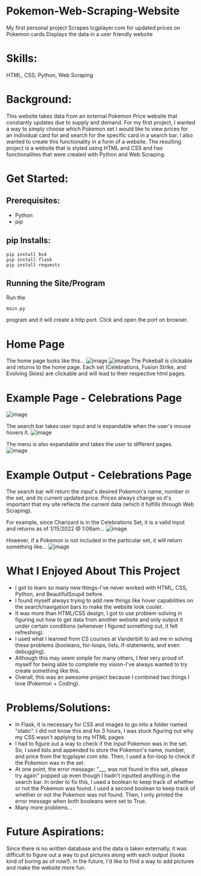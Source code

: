# Pokemon-Web-Scraping-Website
My first personal project
Scrapes tcgplayer.com for updated prices on Pokemon cards
Displays the data in a user friendly website

# Skills:
HTML, CSS, Python, Web Scraping

# Background:
This website takes data from an external Pokemon Price website that constantly updates due to supply and demand.  For my first project, I wanted a way to simply choose which Pokemon set I would like to view prices for an individual card for and search for the specific card in a search bar.  I also wanted to create this functionality in a form of a website.  The resulting project is a website that is styled using HTML and CSS and has functionalities that were created with Python and Web Scraping.

# Get Started:
## Prerequisites:
- Python
- pip

## pip Installs:
```
pip install bs4
pip install flask
pip install requests
```
## Running the Site/Program
Run the
```
main.py
```
program and it will create a http port.  Click and open the port on browser.

# Home Page
The home page looks like this...
![image](https://user-images.githubusercontent.com/97658524/149619199-c66202d3-02ad-4026-a602-a155bbe05ffa.png)
![image](https://user-images.githubusercontent.com/97658524/149619205-55f6fde3-10d8-406c-9766-04ff95cd97e9.png)
The Pokeball is clickable and returns to the home page.
Each set (Celebrations, Fusion Strike, and Evolving Skies) are clickable and will lead to their respective html pages.

# Example Page - Celebrations Page
![image](https://user-images.githubusercontent.com/97658524/149619283-3001c801-5757-4a4b-9c9d-2bcd2c63d3cc.png)

The search bar takes user input and is expandable when the user's mouse hovers it.
![image](https://user-images.githubusercontent.com/97658524/149619328-44173204-d93b-494e-a728-8c5d4620578d.png)

The menu is also expandable and takes the user to different pages.
![image](https://user-images.githubusercontent.com/97658524/149619390-b5e28ff9-549d-4316-83dd-5752ff38b184.png)

# Example Output - Celebrations Page
The search bar will return the input's desired Pokemon's name, number in the set, and its current updated price.  Prices always change so it's important that my site reflects the current data (which it fulfills through Web Scraping).

For example, since Charizard is in the Celebrations Set, it is a valid input and returns as of 1/15/2022 @ 1:06am...
![image](https://user-images.githubusercontent.com/97658524/149619466-17bc4405-7b7b-405f-b9d0-086e349bb2f0.png)

However, if a Pokemon is not included in the particular set, it will return something like...
![image](https://user-images.githubusercontent.com/97658524/149619639-5e470ebe-e967-4aae-8711-6992603ecdd6.png)

# What I Enjoyed About This Project
- I got to learn so many new things-I've never worked with HTML, CSS, Python, and BeautifulSoup4 before.
- I found myself always trying to add new things like hover capabilities on the search/navigation bars to make the website look cooler.
- It was more than HTML/CSS design, I got to use problem-solving in figuring out how to get data from another website and only output it under certain conditions (whenever I figured something out, it felt refreshing).
- I used what I learned from CS courses at Vanderbilt to aid me in solving these problems (booleans, for-loops, lists, if-statements, and even debugging).
- Although this may seem simple for many others, I feel very proud of myself for being able to complete my vision-I've always wanted to try create something like this.
- Overall, this was an awesome project because I combined two things I love (Pokemon + Coding).

# Problems/Solutions:
- In Flask, it is necessary for CSS and images to go into a folder named "static".  I did not know this and for 3 hours, I was stuck figuring out why my CSS wasn't applying to my HTML pages
- I had to figure out a way to check if the input Pokemon was in the set.  So, I used lists and appended to store the Pokemon's name, number, and price from the tcgplayer.com site.  Then, I used a for-loop to check if the Pokemon was in the set.
- At one point, the error message: "___ was not found in this set, please try again" popped up even though I hadn't inputted anything in the search bar.  In order to fix this, I used a boolean to keep track of whether or not the Pokemon was found.  I used a second boolean to keep track of whether or not the Pokemon was not found.  Then, I only printed the error message when both booleans were set to True.
- Many more problems...

# Future Aspirations:
Since there is no written database and the data is taken externally, it was difficult to figure out a way to put pictures along with each output (looks kind of boring as of now!).  In the future, I'd like to find a way to add pictures and make the website more fun.
